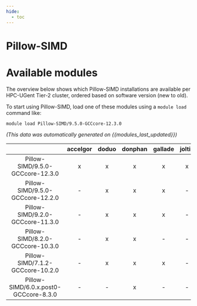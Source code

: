 ```yaml
---
hide:
  - toc
---
```


Pillow-SIMD
===========

# Available modules


The overview below shows which Pillow-SIMD installations are available per HPC-UGent Tier-2 cluster, ordered based on software version (new to old).

To start using Pillow-SIMD, load one of these modules using a `module load` command like:

```shell
module load Pillow-SIMD/9.5.0-GCCcore-12.3.0
```

*(This data was automatically generated on {{modules_last_updated}})*  

| |accelgor|doduo|donphan|gallade|joltik|shinx|skitty|
| :---: | :---: | :---: | :---: | :---: | :---: | :---: | :---: |
|Pillow-SIMD/9.5.0-GCCcore-12.3.0|x|x|x|x|x|x|x|
|Pillow-SIMD/9.5.0-GCCcore-12.2.0|-|x|x|x|-|-|-|
|Pillow-SIMD/9.2.0-GCCcore-11.3.0|-|x|x|x|-|x|-|
|Pillow-SIMD/8.2.0-GCCcore-10.3.0|-|x|x|-|-|-|-|
|Pillow-SIMD/7.1.2-GCCcore-10.2.0|-|x|x|x|-|-|-|
|Pillow-SIMD/6.0.x.post0-GCCcore-8.3.0|-|-|x|-|-|-|-|
